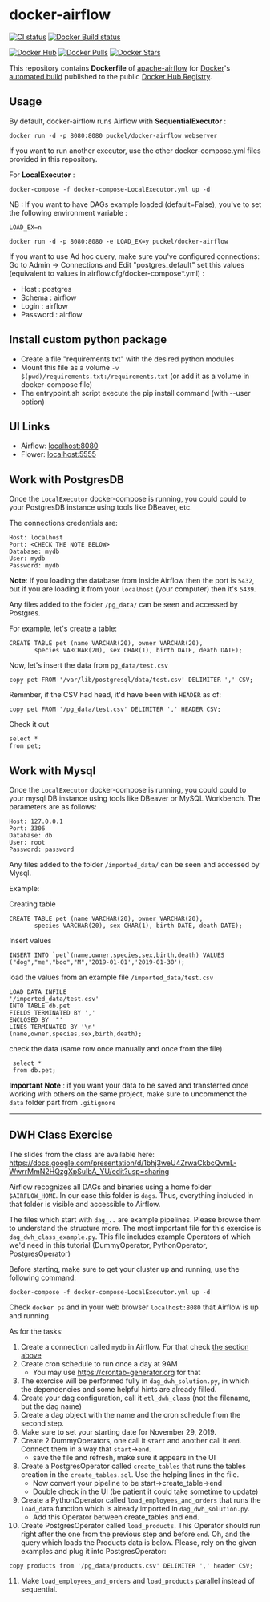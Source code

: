# docker-airflow
[![CI status](https://github.com/puckel/docker-airflow/workflows/CI/badge.svg?branch=master)](https://github.com/puckel/docker-airflow/actions?query=workflow%3ACI+branch%3Amaster+event%3Apush)
[![Docker Build status](https://img.shields.io/docker/build/puckel/docker-airflow?style=plastic)](https://hub.docker.com/r/puckel/docker-airflow/tags?ordering=last_updated)

[![Docker Hub](https://img.shields.io/badge/docker-ready-blue.svg)](https://hub.docker.com/r/puckel/docker-airflow/)
[![Docker Pulls](https://img.shields.io/docker/pulls/puckel/docker-airflow.svg)]()
[![Docker Stars](https://img.shields.io/docker/stars/puckel/docker-airflow.svg)]()

This repository contains **Dockerfile** of [apache-airflow](https://github.com/apache/incubator-airflow) for [Docker](https://www.docker.com/)'s [automated build](https://registry.hub.docker.com/u/puckel/docker-airflow/) published to the public [Docker Hub Registry](https://registry.hub.docker.com/).


## Usage

By default, docker-airflow runs Airflow with **SequentialExecutor** :

    docker run -d -p 8080:8080 puckel/docker-airflow webserver

If you want to run another executor, use the other docker-compose.yml files provided in this repository.

For **LocalExecutor** :

    docker-compose -f docker-compose-LocalExecutor.yml up -d


NB : If you want to have DAGs example loaded (default=False), you've to set the following environment variable :

`LOAD_EX=n`

    docker run -d -p 8080:8080 -e LOAD_EX=y puckel/docker-airflow

If you want to use Ad hoc query, make sure you've configured connections:
Go to Admin -> Connections and Edit "postgres_default" set this values (equivalent to values in airflow.cfg/docker-compose*.yml) :
- Host : postgres
- Schema : airflow
- Login : airflow
- Password : airflow

## Install custom python package

- Create a file "requirements.txt" with the desired python modules
- Mount this file as a volume `-v $(pwd)/requirements.txt:/requirements.txt` (or add it as a volume in docker-compose file)
- The entrypoint.sh script execute the pip install command (with --user option)

## UI Links

- Airflow: [localhost:8080](http://localhost:8080/)
- Flower: [localhost:5555](http://localhost:5555/)

## Work with PostgresDB
Once the `LocalExecutor` docker-compose is running, you could could to your PostgresDB instance using tools like DBeaver, etc. 

The connections credentials are:

```
Host: localhost
Port: <CHECK THE NOTE BELOW>
Database: mydb
User: mydb
Password: mydb
```

**Note**: If you loading the database from inside Airflow then the port is `5432`, but if you are loading it from your `localhost` (your computer) then it's `5439`.

Any files added to the folder `/pg_data/` can be seen and accessed by Postgres. 

For example, let's create a table:
```
CREATE TABLE pet (name VARCHAR(20), owner VARCHAR(20),
       species VARCHAR(20), sex CHAR(1), birth DATE, death DATE);
```

Now, let's insert the data from `pg_data/test.csv`
```
copy pet FROM '/var/lib/postgresql/data/test.csv' DELIMITER ',' CSV;
```

Remmber, if the CSV had head, it'd have been with `HEADER` as of:
```
copy pet FROM '/pg_data/test.csv' DELIMITER ',' HEADER CSV;
```

Check it out
```
select * 
from pet;
```


## Work with Mysql

Once the `LocalExecutor` docker-compose is running, you could could to your mysql DB instance using tools like DBeaver or MySQL Workbench. The parameters are as follows:

```
Host: 127.0.0.1
Port: 3306
Database: db
User: root
Password: password
```

Any files added to the folder `/imported_data/` can be seen and accessed by Mysql. 

Example:

Creating table 

```
CREATE TABLE pet (name VARCHAR(20), owner VARCHAR(20),
       species VARCHAR(20), sex CHAR(1), birth DATE, death DATE);
```

Insert values

```
INSERT INTO `pet`(name,owner,species,sex,birth,death) VALUES ("dog","me","boo","M",'2019-01-01','2019-01-30');

```

load the values from an example file `/imported_data/test.csv`

```
LOAD DATA INFILE  
'/imported_data/test.csv'
INTO TABLE db.pet  
FIELDS TERMINATED BY ',' 
ENCLOSED BY '"'
LINES TERMINATED BY '\n'
(name,owner,species,sex,birth,death);
```


check the data (same row once manually and once from the file)

```
 select *
 from db.pet; 
```

**Important Note** : if you want your data to be saved and transferred once working with others on the same project, make sure to uncommenct the `data` folder part from `.gitignore`

-------

## DWH Class Exercise

The slides from the class are available here:
https://docs.google.com/presentation/d/1bhj3weU4ZrwaCkbcQvmL-WwrrMmN2HQzgXpSuIbA_YU/edit?usp=sharing

Airflow recognizes all DAGs and binaries using a home folder `$AIRFLOW_HOME`. In our case this folder is `dags`. Thus, everything included in that folder is visible and accessible to Airflow.

The files which start with `dag_..` are example pipelines. Please browse them to understand the structure more. The most important file for this exercise is `dag_dwh_class_example.py`. This file includes example Operators of which we'd need in this tutorial (DummyOperator, PythonOperator, PostgresOperator)

Before starting, make sure to get your cluster up and running, use the following command:

```
docker-compose -f docker-compose-LocalExecutor.yml up -d
```

Check `docker ps` and in your web browser `localhost:8080` that Airflow is up and running.

As for the tasks:
1. Create a connection called `mydb` in Airflow. For that check [the section above](#work-with-postgresdb)
2. Create cron schedule to run once a day at 9AM
    - You may use https://crontab-generator.org for that
3. The exercise will be performed fully in `dag_dwh_solution.py`, in which the dependencies and some helpful hints are already filled.
4. Create your dag configuration, call it `etl_dwh_class` (not the filename, but the dag name)
5. Create a dag object with the name and the cron schedule from the second step.
6. Make sure to set your starting date for November 29, 2019.
7. Create 2 DummyOperators, one call it `start` and another call it `end`. Connect them in a way that `start`->`end`.
    - save the file and refresh, make sure it appears in the UI   
8. Create a PostgresOperator called `create_tables` that runs the tables creation in the `create_tables.sql`. Use the helping lines in the file.
    - Now convert your pipeline to be start->create_table->end
    - Double check in the UI (be patient it could take sometime to update)
9. Create a PythonOperator called `load_employees_and_orders` that runs the `load_data` function which is already imported in `dag_dwh_solution.py`.
    - Add this Operator between create_tables and end.
10. Create PostgresOperator called `load_products`. This Operator should run right after the one from the previous step and before `end`. Oh, and the query which loads the Products data is below. Please, rely on the given examples and plug it into PostgresOperator:
```
copy products from '/pg_data/products.csv' DELIMITER ',' header CSV;
```
11. Make `load_employees_and_orders` and `load_products` parallel instead of sequential. 


